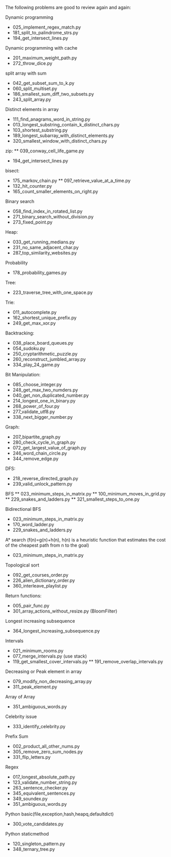 The following problems are good to review again and again:

Dynamic programming
* 025_implement_regex_match.py
* 181_split_to_palindrome_strs.py
* 194_get_intersect_lines.py

Dynamic programming with cache
* 201_maximum_weight_path.py
* 272_throw_dice.py

split array with sum
* 042_get_subset_sum_to_k.py
* 060_split_multiset.py
* 186_smallest_sum_diff_two_subsets.py
* 243_split_array.py

Distinct elements in array
* 111_find_anagrams_word_in_string.py
* 013_longest_substring_contain_k_distinct_chars.py
* 103_shortest_substring.py
* 189_longest_subarray_with_distinct_elements.py 
* 320_smallest_window_with_distinct_chars.py
 
zip:
** 039_conway_cell_life_game.py
* 194_get_intersect_lines.py

bisect:
* 175_markov_chain.py
** 097_retrieve_value_at_a_time.py
* 132_hit_counter.py
* 165_count_smaller_elements_on_right.py

Binary search
* 058_find_index_in_rotated_list.py
* 271_binary_search_without_division.py
* 273_fixed_point.py

Heap:
* 033_get_running_medians.py
* 231_no_same_adjacent_char.py
* 287_top_similarity_websites.py

Probability
* 178_probability_games.py

Tree:
* 223_traverse_tree_with_one_space.py

Trie:
* 011_autocomplete.py
* 162_shortest_unique_prefix.py
* 249_get_max_xor.py

Backtracking:
* 038_place_board_queues.py
* 054_sudoku.py
* 250_cryptarithmetic_puzzle.py
* 260_reconstruct_jumbled_array.py
* 334_play_24_game.py

Bit Manipulation:
* 085_choose_integer.py
* 248_get_max_two_numders.py
* 040_get_non_duplicated_number.py
* 214_longest_one_in_binary.py
* 268_power_of_four.py
* 277_validate_utf8.py
* 338_next_bigger_number.py

Graph:
* 207_bipartite_graph.py
* 280_check_cycle_in_graph.py
* 072_get_largest_value_of_graph.py
* 246_word_chain_circle.py
* 344_remove_edge.py

DFS:
* 218_reverse_directed_graph.py
* 239_valid_unlock_pattern.py

BFS
** 023_minimum_steps_in_matrix.py
** 100_minimum_moves_in_grid.py
** 229_snakes_and_ladders.py
** 321_smallest_steps_to_one.py

Bidirectional BFS
* 023_minimum_steps_in_matrix.py
* 170_word_ladder.py
* 229_snakes_and_ladders.py

A* search (f(n)=g(n)+h(n), h(n) is a heuristic function that estimates the cost of the cheapest path from n to the goal)
* 023_minimum_steps_in_matrix.py

Topological sort
* 092_get_courses_order.py
* 226_alien_dictionary_order.py
* 360_interleave_playlist.py

Return functions:
* 005_pair_func.py
* 301_array_actions_without_resize.py  (BloomFilter)

Longest increasing subsequence
* 364_longest_increasing_subsequence.py

Intervals
* 021_minimum_rooms.py
* 077_merge_intervals.py (use stack)
* 119_get_smallest_cover_intervals.py
** 191_remove_overlap_intervals.py 

Decreasing or Peak element in array
* 079_modify_non_decreasing_array.py
* 311_peak_element.py

Array of Array
* 351_ambiguous_words.py

Celebrity issue
* 333_identify_celebrity.py

Prefix Sum
* 002_product_all_other_nums.py
* 305_remove_zero_sum_nodes.py
* 331_flip_letters.py

Regex
* 017_longest_absolute_path.py
* 123_validate_number_string.py
* 263_sentence_checker.py
* 345_equivalent_sentences.py
* 349_soundex.py
* 351_ambiguous_words.py

Python basic(file,exception,hash,heapq,defaultdict)
* 300_vote_candidates.py

Python staticmethod
* 120_singleton_pattern.py
* 348_ternary_tree.py
